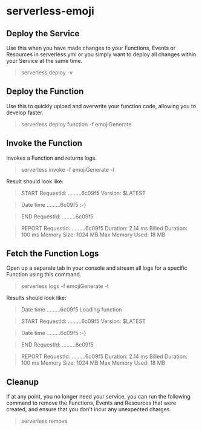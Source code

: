 # serverless-emoji


## Deploy the Service
Use this when you have made changes to your Functions, Events or Resources in serverless.yml or you simply want to deploy all changes within your Service at the same time.

> serverless deploy -v

## Deploy the Function
Use this to quickly upload and overwrite your function code, allowing you to develop faster.

> serverless deploy function -f emojiGenerate

## Invoke the Function
Invokes a Function and returns logs.

> serverless invoke -f emojiGenerate -l

Result should look like:

> START RequestId: .........6c09f5 Version: $LATEST

> Date time	.........6c09f5	:-}

> END RequestId: .........6c09f5

> REPORT RequestId: .........6c09f5	Duration: 2.14 ms	Billed Duration: 100 ms 	Memory Size: 1024 MB	Max Memory Used: 18 MB	

## Fetch the Function Logs
Open up a separate tab in your console and stream all logs for a specific Function using this command.

> serverless logs -f emojiGenerate -t

Results should look like:

> Date time	.........6c09f5	Loading function

> START RequestId: .........6c09f5 Version: $LATEST

> Date time	.........6c09f5	:-}

> END RequestId: .........6c09f5

> REPORT RequestId: .........6c09f5	Duration: 2.14 ms	Billed Duration: 100 ms 	Memory Size: 1024 MB	Max Memory Used: 18 MB	



## Cleanup

If at any point, you no longer need your service, you can run the following command to remove the Functions, Events and Resources that were created, and ensure that you don't incur any unexpected charges.

> serverless remove